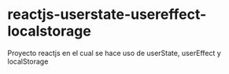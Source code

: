 # reactjs-userstate-usereffect-localstorage
Proyecto reactjs en el cual se hace uso de userState, userEffect y localStorage
